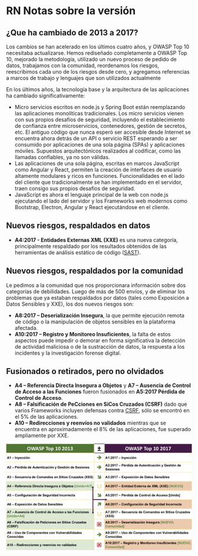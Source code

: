 # RN Notas sobre la versión

## ¿Que ha cambiado de 2013 a 2017?

Los cambios se han acelerado en los últimos cuatro años, y OWASP Top 10 necesitaba actualizarse. Hemos rediseñado completamente a OWASP Top 10, mejorado la metodología, utilizado un nuevo proceso de pedido de datos, trabajamos con la comunidad, reordenamos los riesgos, reescribimos cada uno de los riesgos desde cero, y agregamos referencias a marcos de trabajo y lenguajes que son utilizados actualmente

En los últimos años, la tecnología base y la arquitectura de las aplicaciones ha cambiado significativamente:

* Micro servicios escritos en node.js y Spring Boot están reemplazando las aplicaciones monolíticas tradicionales. Los micro servicios vienen con sus propios desafíos de seguridad, incluyendo el establecimiento de confianza entre microservicios, contenedores, gestión de secretos, etc. El antiguo código que nunca esperó ser accesible desde Internet se encuentra ahora detrás de un API o servicio REST esperando a ser consumido por aplicaciones de una sola página (SPAs) y aplicaciones móviles. Supuestos arquitectónicos realizados al codificar, como las llamadas confiables, ya no son válidas.
* Las aplicaciones de una sola página, escritas en marcos JavaScript como Angular y React, permiten la creación de interfaces de usuario altamente modulares y ricos en funciones. Funcionalidades en el lado del cliente que tradicionalmente se han implementado en el  servidor, traen consigo sus propios desafíos de seguridad.
* JavaScript es ahora el lenguaje principal de la web con node.js ejecutando el lado del servidor y los Frameworks web modernos como Bootstrap, Electron, Angular y React ejecutándose en el cliente.

## Nuevos riesgos, respaldados en datos

* **A4:2017 - Entidades Externas XML (XXE)** es una nueva categoría, principalmente respaldado por los resultados obtenidos de las herramientas de análisis estático de código ([SAST](https://www.owasp.org/index.php/Source_Code_Analysis_Tools)). 

## Nuevos riesgos, respaldados por la comunidad

Le pedimos a la comunidad que nos proporcionara información sobre dos categorías de debilidades. Luego de más de 500 envíos, y de eliminar los problemas que ya estaban respaldados por datos (tales como Exposición a Datos Sensibles y XXE), los dos nuevos riesgos son: 

* **A8:2017 – Deserialización Insegura**, la que permite ejecución remota de código o la manipulación de objetos sensibles en la plataforma afectada. 
* **A10:2017 – Registro y Monitoreo Insuficientes**, la falta de estos aspectos puede impedir o demorar en forma significativa la detección de actividad maliciosa o de la sustracción de datos, la respuesta a los incidentes y la investigación forense digital.

## Fusionados o retirados, pero no olvidados

* **A4 – Referencia Directa Insegura a Objetos** y **A7 – Ausencia de Control de Acceso a las Funciones** fueron fusionados en **A5:2017 Pérdida de Control de Acceso**.
* **A8 – Falsificación de PeCciones en SiCos Cruzados (CSRF)** dado que varios Frameworks incluyen defensas contra [CSRF](https://www.owasp.org/index.php/Cross-Site_Request_Forgery_ (CSRF)), sólo se encontró en el 5% de las aplicaciones.
* **A10 – Redirecciones y reenvíos no validados** mientras que se encuentra en aproximadamente el 8% de las aplicaciones, fue superado ampliamente por XXE.

![0x06-release-notes-1](images/0x06-release-notes-1.png)
